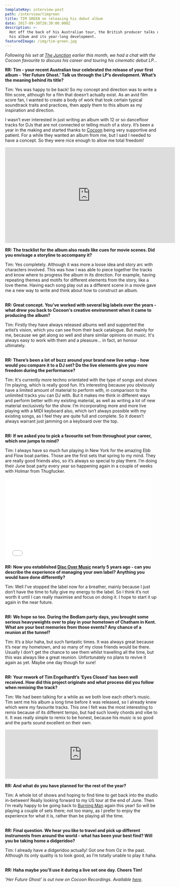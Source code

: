 ```yaml
---
templateKey: interview-post
path: /interview/timgreen
title: TIM GREEN on releasing his debut album
date: 2017-09-30T20:39:00.000Z
description: >-
  Hot off the back of his Australian tour, the British producer talks us through
  his album and its year-long development. 
featuredImage: /img/tim-green.jpg
---
```

_Following his set at [The Junction](https://bit.ly/2wqrGHH) earlier this month, we had a chat with the Cocoon favourite to discuss his career and touring his cinematic debut LP..._

**RR: Tim - your recent Australian tour celebrated the release of your first album - ‘Her Future Ghost.’ Talk us through the LP’s development. What’s the meaning behind its title?**

Tim: Yes was happy to be back! So my concept and direction was to write a film score, although for a film that doesn’t actually exist. As an avid film score fan, I wanted to create a body of work that took certain typical soundtrack traits and practices, then apply them to this album as my inspiration and direction. 

I wasn’t ever interested in just writing an album with 12 or so dancefloor tracks for DJs that are not connected or telling much of a story. It’s been a year in the making and started thanks to [Cocoon](https://www.facebook.com/COCOON.OFFICIAL/) being very supportive and patient. For a while they wanted an album from me, but I said I needed to have a concept. So they were nice enough to allow me total freedom! 

<iframe src="https://www.facebook.com/plugins/video.php?href=https%3A%2F%2Fwww.facebook.com%2Fravereviewz%2Fvideos%2F637945146556505%2F&show_text=0&width=560" width="560" height="315" style="border:none;overflow:hidden" scrolling="no" frameborder="0" allowTransparency="true" allowFullScreen="true"></iframe>

**RR: The tracklist for the album also reads like cues for movie scenes. Did you envisage a storyline to accompany it?**

Tim: Yes completely. Although it was more a loose idea and story arc with characters involved. This was how I was able to piece together the tracks and know where to progress the album in its direction. For example, having repeating themes and motifs for different elements from the story, like a love theme. Having each song play out as a different scene in a movie gave me a new way to write and think about how to construct an album. 
<br><br>

**RR: Great concept. You've worked with several big labels over the years - what drew you back to Cocoon's creative environment when it came to producing the album?**

Tim: Firstly they have always released albums well and supported the artist’s vision, which you can see from their back catalogue.  But mainly for me, because we get along so well and share similar opinions on music. It's always easy to work with them and a pleasure... in fact, an honour ultimately. 
<br><br>

**RR: There’s been a lot of buzz around your brand new live setup - how would you compare it to a DJ set? Do the live elements give you more freedom during the performance?**

Tim: It's currently more techno orientated with the type of songs and shows I’m playing, which is really good fun. It’s interesting because you obviously have a limited amount of material to perform with, in comparison to the unlimited tracks you can DJ with. But it makes me think in different ways and perform better with my existing material, as well as writing a lot of new material exclusively for the show. I’m incorporating more and more live playing with a MIDI keyboard also, which isn’t always possible with my existing songs, as I feel they are quite full and complete. So it doesn’t always warrant just jamming on a keyboard over the top. 
<br><br>

**RR: If we asked you to pick a favourite set from throughout your career, which one jumps to mind?**

Tim: I always have so much fun playing in New York for the amazing Ebb and Flow boat parties. Those are the first sets that spring to my mind. They are really good friends also, so it’s always so special to play there. I’m doing their June boat party every year so happening again in a couple of weeks with Holmar from Thugfucker. 

<iframe frameborder="0" width="480" height="270" src="//www.dailymotion.com/embed/video/x4jv2o9" allowfullscreen allow="autoplay"></iframe>

**RR: Now you established [Disc Over Music](https://www.facebook.com/DiscOverMusicOfficial/) nearly 5 years ago - can you describe the experience of managing your own label?  Anything you would have done differently?**

Tim: Well I’ve stopped the label now for a breather, mainly because I just don’t have the time to fully give my energy to the label. So I think it’s not worth it until I can really maximise and focus on doing it. I hope to start it up again in the near future.
<br><br>

**RR: We hope so too. During the Bedlam party days, you brought some serious heavyweights over to play in your hometown of Chatham in Kent. What are your best memories from those events? Any chance of a reunion at the tunnel?**

Tim: It’s a blur haha, but such fantastic times. It was always great because it’s near my hometown, and so many of my close friends would be there. Usually I don’t get the chance to see them whilst travelling all the time, but this was always like a great reunion. Unfortunately no plans to revive it again as yet. Maybe one day though for sure!
<br><br>

**RR: Your rework of Tim Engelhardt’s ‘Eyes Closed’ has been well received. How did this project originate and what process did you follow when remixing the track?**

Tim: We had been talking for a while as we both love each other’s music. Tim sent me his album a long time before it was released, so I already knew which were my favourite tracks. This one I felt was the most interesting to remix because of its different tempo, but had such lovely chords and vibe to it.  It was really simple to remix to be honest, because his music is so good and the parts sound excellent on their own.

<iframe src="https://embed.beatport.com/?id=9839774&type=track" width="100%" height="162" frameborder="0" scrolling="no" style="max-width:600px;"></iframe>

**RR: And what do you have planned for the rest of the year?**

Tim: A whole lot of shows and hoping to find time to get back into the studio in-between! Really looking forward to my US tour at the end of June. Then I’m really happy to be going back to [Burning Man](https://www.facebook.com/burningman/) again this year! So will be playing a couple of sets there; not too many, as I prefer to enjoy the experience for what it is, rather than be playing all the time.
<br><br>

**RR: Final question. We hear you like to travel and pick up different instruments from around the world - what has been your best find? Will you be taking home a didgeridoo?**

Tim: I already have a didgeridoo actually! Got one from Oz in the past. Although its only quality is to look good, as I’m totally unable to play it haha.
<br><br>

**RR: Haha maybe you'll use it during a live set one day. Cheers Tim!**

_'Her Future Ghost' is out now on Cocoon Recordings. Available [here](https://www.beatport.com/release/her-future-ghost/2269137)_.

